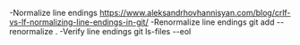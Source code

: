 -Normalize line endings
https://www.aleksandrhovhannisyan.com/blog/crlf-vs-lf-normalizing-line-endings-in-git/
-Renormalize line endings
git add --renormalize .
-Verify line endings
git ls-files --eol